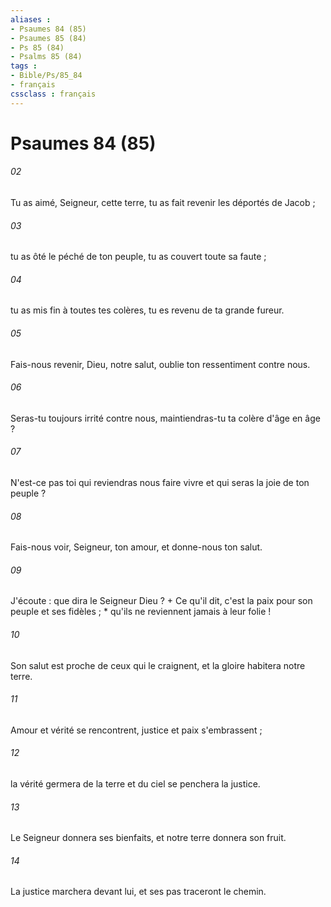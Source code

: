 ```yaml
---
aliases : 
- Psaumes 84 (85)
- Psaumes 85 (84)
- Ps 85 (84)
- Psalms 85 (84)
tags : 
- Bible/Ps/85_84
- français
cssclass : français
---
```


# Psaumes 84 (85)

###### 02
Tu as aimé, Seigneur, cette terre, tu as fait revenir les déportés de Jacob ;
###### 03
tu as ôté le péché de ton peuple, tu as couvert toute sa faute ;
###### 04
tu as mis fin à toutes tes colères, tu es revenu de ta grande fureur.
###### 05
Fais-nous revenir, Dieu, notre salut, oublie ton ressentiment contre nous.
###### 06
Seras-tu toujours irrité contre nous, maintiendras-tu ta colère d'âge en âge ?
###### 07
N'est-ce pas toi qui reviendras nous faire vivre et qui seras la joie de ton peuple ?
###### 08
Fais-nous voir, Seigneur, ton amour, et donne-nous ton salut.
###### 09
J'écoute : que dira le Seigneur Dieu ? + Ce qu'il dit, c'est la paix pour son peuple et ses fidèles ; * qu'ils ne reviennent jamais à leur folie !
###### 10
Son salut est proche de ceux qui le craignent, et la gloire habitera notre terre.
###### 11
Amour et vérité se rencontrent, justice et paix s'embrassent ;
###### 12
la vérité germera de la terre et du ciel se penchera la justice.
###### 13
Le Seigneur donnera ses bienfaits, et notre terre donnera son fruit.
###### 14
La justice marchera devant lui, et ses pas traceront le chemin.
